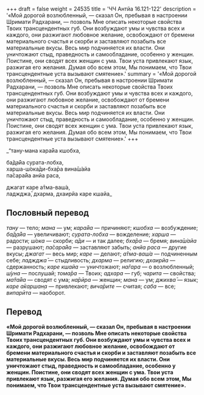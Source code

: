 +++
draft = false
weight = 24535
title = 'ЧЧ Антйа 16.121-122'
description = '«Мой дорогой возлюбленный, — сказал Он, пребывая в настроении Шримати Радхарани, — позволь Мне описать некоторые свойства Твоих трансцендентных губ. Они возбуждают умы и чувства всех и каждого, они разжигают любовное желание, освобождают от бремени материального счастья и скорби и заставляют позабыть все материальные вкусы. Весь мир подчиняется их власти. Они уничтожают стыд, праведность и самообладание, особенно у женщин. Поистине, они сводят всех женщин с ума. Твои уста привлекают язык, разжигая его желания. Думая обо всем этом, Мы понимаем, что Твои трансцендентные уста вызывают смятение».'
summary = '«Мой дорогой возлюбленный, — сказал Он, пребывая в настроении Шримати Радхарани, — позволь Мне описать некоторые свойства Твоих трансцендентных губ. Они возбуждают умы и чувства всех и каждого, они разжигают любовное желание, освобождают от бремени материального счастья и скорби и заставляют позабыть все материальные вкусы. Весь мир подчиняется их власти. Они уничтожают стыд, праведность и самообладание, особенно у женщин. Поистине, они сводят всех женщин с ума. Твои уста привлекают язык, разжигая его желания. Думая обо всем этом, Мы понимаем, что Твои трансцендентные уста вызывают смятение».'
+++

_“тану-мана кара̄йа кшобха,  
  
ба̄д̣а̄йа сурата-лобха,  
харша-ш́ока̄ди-бха̄ра вина̄ш́айа  
па̄сара̄йа анйа раса,  
  
джагат каре а̄тма-ваш́а,  
ладжджа̄, дхарма, дхаирйа каре кшайа_

## Пословный перевод

_тану_ — тело; _мана_ — ум; _кара̄йа_ — причиняют; _кшобха_ — возбуждение; _ба̄д̣а̄йа_ — увеличивают; _сурата_\-_лобха_ — вожделение; _харша_ — радости; _ш́ока_ — скорби; _а̄ди_ — и так далее; _бха̄ра_ — бремя; _вина̄ш́айа_ — разрушают; _па̄сара̄йа_ — заставляют забыть; _анйа_ _раса_ — другие вкусы; _джагат_ — весь мир; _каре_ — делают; _а̄тма_\-_ваш́а_ — подчиненным себе; _ладжджа̄_ — стыдливость; _дхарма_ — религию; _дхаирйа_ — сдержанность; _каре_ _кшайа_ — уничтожают; _на̄гара_ — о возлюбленный; _ш́уна_ — послушай; _тома̄ра_ — Твоих; _адхара_ — губ; _чарита_ — свойства; _ма̄та̄йа_ — сводят с ума; _на̄рӣра_ — женщин; _мана_ — ум; _джихва̄_ — язык; _каре_ _а̄каршан̣а_ — привлекают; _вича̄рите_ — считая; _саба_ — все; _випарӣта_ — наоборот.

## Перевод

**«Мой дорогой возлюбленный, — сказал Он, пребывая в настроении Шримати Радхарани, — позволь Мне описать некоторые свойства Твоих трансцендентных губ. Они возбуждают умы и чувства всех и каждого, они разжигают любовное желание, освобождают от бремени материального счастья и скорби и заставляют позабыть все материальные вкусы. Весь мир подчиняется их власти. Они уничтожают стыд, праведность и самообладание, особенно у женщин. Поистине, они сводят всех женщин с ума. Твои уста привлекают язык, разжигая его желания. Думая обо всем этом, Мы понимаем, что Твои трансцендентные уста вызывают смятение».**
